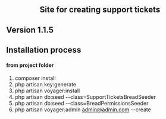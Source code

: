 <h2 align="center">Site for creating support tickets</h2>

## Version 1.1.5

## Installation process
#### from project folder

1. composer install
2. php artisan key:generate
3. php artisan voyager:install
4. php artisan db:seed --class=SupportTicketsBreadSeeder 
5. php artisan db:seed --class=BreadPermissionsSeeder
6. php artisan voyager:admin admin@admin.com --create